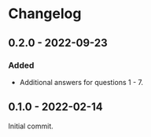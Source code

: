 # Changelog

## 0.2.0 - 2022-09-23

### Added

- Additional answers for questions 1 - 7.

## 0.1.0 - 2022-02-14

Initial commit.
